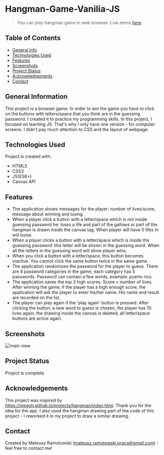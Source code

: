 # Hangman-Game-Vanilia-JS
> You can play hangman game in web browser.
> Live demo [_here_](https://mateusz-ramotowski-poland.github.io/Hangman-Game-Vanilia-JS/). 

## Table of Contents
* [General Info](#general-information)
* [Technologies Used](#technologies-used)
* [Features](#features)
* [Screenshots](#screenshots)
* [Project Status](#project-status)
* [Acknowledgements](#acknowledgements)
* [Contact](#contact)
<!-- * [License](#license) -->


## General Information
This project is a browser game. In order to win the game you have to click on the buttons with letters/space that you think are in the guessing password. I created it to practice my programming skills. In this project, I focused on learning JS. That's why I only have one version - for computer screens. I didn't pay much attention to CSS and the layout of webpage.
## Technologies Used
Project is created with:
* HTML5
* CSS3
* JS(ES6+)
* Canvas API

## Features
- The application shows messages for the player: number of lives/score, message about winning and losing.
- When a player click a button with a letter/space which is not inside guessing password he: loses a life and part of the gallows or part of the hangman is drawn inside the canvas tag. When player will have 0 lifes hi will loose.
- When a player clicks a button with a letter/space which is inside the guessing password: this letter will be shown in the guessing word. When all the letters in the guessing word will show player wins.
- When you click a button with a letter/space, this button becomes inactive. You cannot click the same button twice in the same game.
- The application randomizes the password for the player to guess. There are 4 password categories in the game, each category has 5 passwords. Password can contain a few words, example: puerto rico.
- The application saves the top 3 high scores. Score = number of lives. After winning the game, if the player has a high enough score, the application will ask the player to enter his/her name. His name and result are recorded on the list.
- The player can play again if the 'play again' button is pressed. After clicking the button: a new word to guess is chosen, the player has 10 lives again, the drawing inside the canvas is deleted, all letter/space buttons are active again.

## Screenshots
![main view](https://user-images.githubusercontent.com/83215700/159060155-cb9e5ab1-cc34-478c-9198-e8d7bac335e6.PNG)

## Project Status
Project is complete.

## Acknowledgements
This project was inspired by https://megoh.github.io/projects/hangman/index.html. Thank you for the idea for the app. I also used the hangman drawing part of the code of this project - I reworked it in my project to draw a similar drawing.

## Contact
Created by Mateusz Ramotowski (mateusz.ramotowski.praca@gmail.com) - feel free to contact me!
